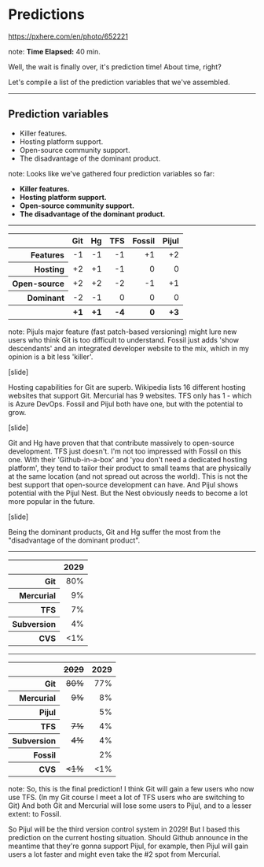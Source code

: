 <!-- .slide: data-background="img/background/usb-sticks.jpg" data-background-color="black" data-background-opacity="0.3"-->

# Predictions

<https://pxhere.com/en/photo/652221>  <!-- .element: class="attribution" -->

note: 
**Time Elapsed:** 40 min.

Well, the wait is finally over, it's prediction time!
About time, right?

Let's compile a list of the prediction variables that we've assembled. 

---

## Prediction variables

* Killer features.
* Hosting platform support.
* Open-source community support.
* The disadvantage of the dominant product.

note:
Looks like we've gathered four prediction variables so far:

* **Killer features.**
* **Hosting platform support.** 
* **Open-source community support.**
* **The disadvantage of the dominant product.**

---

<table>
    <thead>
        <tr>
            <th/>
            <th>Git</th>
            <th>Hg</th>
            <th>TFS</th>
            <th>Fossil</th>
            <th>Pijul</th>
        </tr>
    </thead>
    <tbody>
        <tr>
            <th align="right">Features</th>
            <td align="right">-1</td>
            <td align="right">-1</td>
            <td align="right">-1</td>
            <td align="right">+1</td>
            <td align="right">+2</td>
        </tr>  
        <tr class="fragment">
            <th align="right">Hosting</th>
            <td align="right">+2</td>
            <td align="right">+1</td>
            <td align="right">-1</td>
            <td align="right">0</td>
            <td align="right">0</td>
        </tr>
        <tr class="fragment">
            <th align="right">Open-source</th>
            <td align="right">+2</td>
            <td align="right">+2</td>
            <td align="right">-2</td>
            <td align="right">-1</td>
            <td align="right">+1</td>
        </tr>
        <tr class="fragment">
            <th align="right">Dominant</th>
            <td align="right">-2</td>
            <td align="right">-1</td>
            <td align="right">0</td>
            <td align="right">0</td>
            <td align="right">0</td>
        </tr>    
        <tr class="fragment">
            <th/>
            <th align="right">+1</td>
            <th align="right">+1</td>
            <th align="right">-4</td>
            <th align="right">0</td>
            <th align="right">+3</td>
        </tr>              
    </tbody>
</table>

note:
Pijuls major feature (fast patch-based versioning) might lure new users who think Git is too difficult to understand.
Fossil just adds 'show descendants' and an integrated developer website to the mix, which in my opinion is a bit less 'killer'.

[slide]

Hosting capabilities for Git are superb. 
Wikipedia lists 16 different hosting websites that support Git.
Mercurial has 9 websites.
TFS only has 1 - which is Azure DevOps.
Fossil and Pijul both have one, but with the potential to grow.

[slide]

Git and Hg have proven that that contribute massively to open-source development.
TFS just doesn't.
I'm not too impressed with Fossil on this one.
With their 'Github-in-a-box' and 'you don't need a dedicated hosting platform', they tend to tailor their product to small teams that are physically at the same location (and not spread out across the world). 
This is not the best support that open-source development can have.
And Pijul shows potential with the Pijul Nest. 
But the Nest obviously needs to become a lot more popular in the future.

[slide]

Being the dominant products, Git and Hg suffer the most from the "disadvantage of the dominant product".

---

<table>
    <thead>
        <tr>
            <th/>
            <th>2029</th>
        </tr>
    </thead>
    <tbody>
        <tr>
            <th align="right">Git</th>
            <td align="right">80%</td>
        </tr>
        <tr>
            <th align="right">Mercurial</th>
            <td align="right">9%</td>
        </tr>  
        <tr>
            <th align="right">TFS</th>
            <td align="right">7%</td>
        </tr>
        <tr>
            <th align="right">Subversion</th>
            <td align="right">4%</td>
        </tr>     
        <tr>
            <th align="right">CVS</th>
            <td align="right">&lt;1%</td>
        </tr>      
    </tbody>
</table>

---

<table>
    <thead>
        <tr>
            <th/>
            <th><del>2029</del></th>
            <th>2029</th>
        </tr>
    </thead>
    <tbody>
        <tr>
            <th align="right">Git</th>
            <td align="right"><del>80%</del></td>
            <td align="right">77%</td>
        </tr>
        <tr>
            <th align="right">Mercurial</th>
            <td align="right"><del>9%</del></td>
            <td align="right">8%</td>
        </tr>
          <tr>
            <th align="right">Pijul</th>
            <td align="right"></td>
            <td align="right">5%</td>
        </tr>      
        <tr>
            <th align="right">TFS</th>
            <td align="right"><del>7%</del></td>
            <td align="right">4%</td>
        </tr>
        <tr>
            <th align="right">Subversion</th>
            <td align="right"><del>4%</del></td>
            <td align="right">4%</td>
        </tr>  
        <tr>
            <th align="right">Fossil</th>
            <td align="right"></td>
            <td align="right">2%</td>
        </tr>           
        <tr>
            <th align="right">CVS</th>
            <td align="right"><del>&lt;1%</del></td>
            <td align="right">&lt;1%</td>
        </tr>      
    </tbody>
</table>

note:
So, this is the final prediction!
I think Git will gain a few users who now use TFS.
(In my Git course I meet a lot of TFS users who are switching to Git)
And both Git and Mercurial will lose some users to Pijul, and to a lesser extent: to Fossil.

So Pijul will be the third version control system in 2029!
But I based this prediction on the current hosting situation.
Should Github announce in the meantime that they're gonna support Pijul, for example, then Pijul will gain users a lot faster and might even take the #2 spot from Mercurial.

